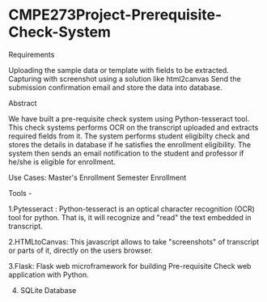 # CMPE273Project-Prerequisite-Check-System

Requirements

Uploading the sample data or template with fields to be extracted.
Capturing with screenshot using a solution like html2canvas
Send the submission confirmation email and store the data into database.


Abstract

We have built a pre-requisite check system using Python-tesseract tool.
This check systems performs OCR on the transcript uploaded and extracts required fields from it.
The system performs student eligibilty check and stores the details in database if he satisfies the enrollment eligibility.
The system then sends an email notification to the student and professor if he/she is eligible for enrollment. 

Use Cases:
Master's Enrollment
Semester Enrollment

Tools -

1.Pytesseract :
    Python-tesseract is an optical character recognition (OCR) tool for python.
    That is, it will recognize and "read" the text embedded in transcript.
    
2.HTMLtoCanvas:
    This javascript allows to take "screenshots" of transcript or parts of it, directly on the users browser.   
    
3.Flask:
    Flask web microframework for building Pre-requisite Check web application with Python.

4. SQLite Database

